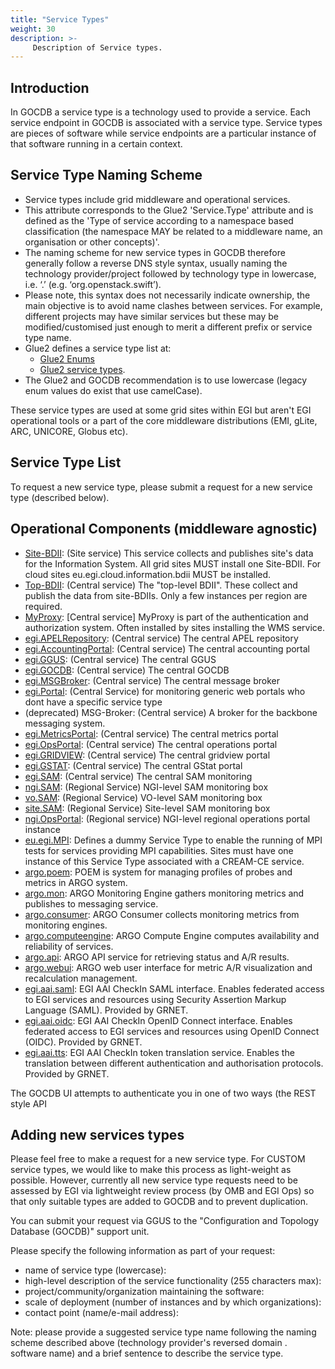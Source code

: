 ```yaml
---
title: "Service Types"
weight: 30
description: >-
     Description of Service types.
---
```


## Introduction

In GOCDB a service type is a technology used to provide a service. Each service
endpoint in GOCDB is associated with a service type. Service types are pieces of
software while service endpoints are a particular instance of that software
running in a certain context.

## Service Type Naming Scheme

- Service types include grid middleware and operational services.
- This attribute corresponds to the Glue2 'Service.Type' attribute and is
defined as the 'Type of service according to a namespace based classification
(the namespace MAY be related to a middleware name, an organisation or other
concepts)'.
- The naming scheme for new service types in GOCDB therefore generally follow a
reverse DNS style syntax, usually naming the technology provider/project followed
by technology type in lowercase, i.e. ‘<provider>.<type>’ (e.g. ‘org.openstack.swift’).
- Please note, this syntax does not necessarily indicate ownership, the main objective
is to avoid name clashes between services. For example, different projects may have
similar services but these may be modified/customised just enough to merit a different
prefix or service type name.
- Glue2 defines a service type list at:
  - [Glue2 Enums](https://github.com/OGF-GLUE/Enumerations)
  - [Glue2 service types](https://github.com/OGF-GLUE/Enumerations/blob/master/ServiceType_t.csv).
- The Glue2 and GOCDB recommendation is to use lowercase (legacy enum values do
exist that use camelCase).

These service types are used at some grid sites within EGI but aren't EGI operational
tools or a part of the core middleware distributions (EMI, gLite, ARC, UNICORE, Globus etc).

## Service Type List

To request a new service type, please submit a request for a new service type
(described below).

## Operational Components (middleware agnostic)

<!-- markdownlint-disable no-inline-html -->
- [Site-BDII](https://goc.egi.eu/gocdbpi/public/?method=get_service_endpoint&service_type=Site-BDII):
(Site service) This service collects and publishes site's data for the Information System.
All grid sites MUST install one Site-BDII. For cloud sites eu.egi.cloud.information.bdii
MUST be installed.
- [Top-BDII](https://goc.egi.eu/gocdbpi/public/?method=get_service_endpoint&service_type=Top-BDII):
(Central service) The "top-level BDII". These collect and publish the data from site-BDIIs. Only a few instances per region are required.
- [MyProxy](https://goc.egi.eu/gocdbpi/public/?method=get_service_endpoint&service_type=MyProxy): [Central service] MyProxy is part of the authentication and authorization system. Often installed by sites installing the WMS service.
- [egi.APELRepository](https://goc.egi.eu/gocdbpi/public/?method=get_service_endpoint&service_type=egi.APELRepository): (Central service) The central APEL repository
- [egi.AccountingPortal](https://goc.egi.eu/gocdbpi/public/?method=get_service_endpoint&service_type=egi.AccountingPortal): (Central service) The central accounting portal
- [egi.GGUS](https://goc.egi.eu/gocdbpi/public/?method=get_service_endpoint&service_type=egi.GGUS): (Central service) The central GGUS
- [egi.GOCDB](https://goc.egi.eu/gocdbpi/public/?method=get_service_endpoint&service_type=egi.GOCDB): (Central service) The central GOCDB
- [egi.MSGBroker](https://goc.egi.eu/gocdbpi/public/?method=get_service_endpoint&service_type=egi.MSGBroker): (Central service) The central message broker
- [egi.Portal](https://goc.egi.eu/gocdbpi/public/?method=get_service_endpoint&service_type=egi.Portal): (Central Service) for monitoring generic web portals who dont have a specific service type
- (deprecated) MSG-Broker: (Central service) A broker for the backbone messaging system.
- [egi.MetricsPortal](https://goc.egi.eu/gocdbpi/public/?method=get_service_endpoint&service_type=egi.MetricsPortal): (Central service) The central metrics portal
- [egi.OpsPortal](https://goc.egi.eu/gocdbpi/public/?method=get_service_endpoint&service_type=egi.OpsPortal): (Central service) The central operations portal
- [egi.GRIDVIEW](https://goc.egi.eu/gocdbpi/public/?method=get_service_endpoint&service_type=egi.GRIDVIEW): (Central service) The central gridview portal
- [egi.GSTAT](https://goc.egi.eu/gocdbpi/public/?method=get_service_endpoint&service_type=egi.GSTAT): (Central service) The central GStat portal
- [egi.SAM](https://goc.egi.eu/gocdbpi/public/?method=get_service_endpoint&service_type=egi.SAM): (Central service) The central SAM monitoring
- [ngi.SAM](https://goc.egi.eu/gocdbpi/public/?method=get_service_endpoint&service_type=ngi.SAM): (Regional Service) NGI-level SAM monitoring box
- [vo.SAM](https://goc.egi.eu/gocdbpi/public/?method=get_service_endpoint&service_type=vo.SAM): (Regional Service) VO-level SAM monitoring box
- [site.SAM](https://goc.egi.eu/gocdbpi/public/?method=get_service_endpoint&service_type=site.SAM): (Regional Service) Site-level SAM monitoring box
- [ngi.OpsPortal](https://goc.egi.eu/gocdbpi/public/?method=get_service_endpoint&service_type=ngi.OpsPortal): (Regional service) NGI-level regional operations portal instance
- [eu.egi.MPI](https://goc.egi.eu/gocdbpi/public/?method=get_service_endpoint&service_type=eu.egi.MPI): Defines a dummy Service Type to enable the running of MPI tests for services providing MPI capabilities. Sites must have one instance of this Service Type associated with a CREAM-CE service.
- [argo.poem](https://goc.egi.eu/gocdbpi/public/?method=get_service_endpoint&service_type=argo.poem): POEM is system for managing profiles of probes and metrics in ARGO system.
- [argo.mon](https://goc.egi.eu/gocdbpi/public/?method=get_service_endpoint&service_type=argo.mon): ARGO Monitoring Engine gathers monitoring metrics and publishes to messaging service.
- [argo.consumer](https://goc.egi.eu/gocdbpi/public/?method=get_service_endpoint&service_type=argo.consumer): ARGO Consumer collects monitoring metrics from monitoring engines.
- [argo.computeengine](https://goc.egi.eu/gocdbpi/public/?method=get_service_endpoint&service_type=argo.computeengine): ARGO Compute Engine computes availability and reliability of services.
- [argo.api](https://goc.egi.eu/gocdbpi/public/?method=get_service_endpoint&service_type=argo.api): ARGO API service for retrieving status and A/R results.
- [argo.webui](https://goc.egi.eu/gocdbpi/public/?method=get_service_endpoint&service_type=argo.webui): ARGO web user interface for metric A/R visualization and recalculation management.
- [egi.aai.saml](https://goc.egi.eu/gocdbpi/public/?method=get_service_endpoint&service_type=egi.aai.saml): EGI AAI CheckIn SAML interface. Enables federated access to EGI services and resources using Security Assertion Markup Language (SAML). Provided by GRNET.
- [egi.aai.oidc](https://goc.egi.eu/gocdbpi/public/?method=get_service_endpoint&service_type=egi.aai.oidc): EGI AAI CheckIn OpenID Connect interface. Enables federated access to EGI services and resources using OpenID Connect (OIDC). Provided by GRNET.
- [egi.aai.tts](https://goc.egi.eu/gocdbpi/public/?method=get_service_endpoint&service_type=egi.aai.tts): EGI AAI CheckIn token translation service. Enables the translation between different authentication and authorisation protocols. Provided by GRNET.

<!-- markdownlint-enable no-inline-html -->

The GOCDB UI attempts to authenticate you in one of two ways (the REST style API     

## Adding new services types
     
Please feel free to make a request for a new service type. For CUSTOM service
types, we would like to make this process as light-weight as possible. However,
currently all new service type requests need to be assessed by EGI via
lightweight review process (by OMB and EGI Ops) so that only suitable types are
added to GOCDB and to prevent duplication.

You can submit your request via GGUS to the "Configuration and Topology Database
(GOCDB)" support unit.

Please specify the following information as part of your request:

- name of service type (lowercase):
- high-level description of the service functionality (255 characters max):
- project/community/organization maintaining the software:
- scale of deployment (number of instances and by which organizations):
- contact point (name/e-mail address):

Note: please provide a suggested service type name following the naming scheme
described above (technology provider's reversed domain . software name) and a
brief sentence to describe the service type.
